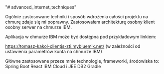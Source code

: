 "# advanced_internet_techniques" 

Ogólnie zastosowane techniki i sposób wdrożenia całości projektu na chmurę zdaje się mi poprawny.
Zastosowałem architekturę osobny klient osobny serwer na chmurze IBM.

Aplikacja w chmurze IBM może być dostępna pod przykładowym  linkiem:

https://tomasz-kakol-clientjs-zti.mybluemix.net/
(w zależności od ustawienia parametrów konta na chmurze IBM)

Główne zastosowane przeze mnie technologie, frameworki, środowiska to:
Spring Boot
React
IBM Cloud i JEE
DB2
Gradle
